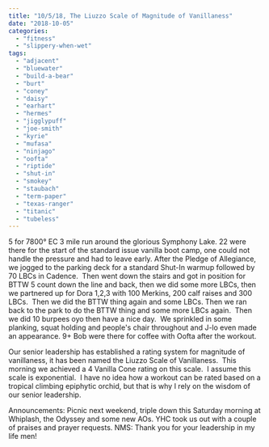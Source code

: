 ```yaml
---
title: "10/5/18, The Liuzzo Scale of Magnitude of Vanillaness"
date: "2018-10-05"
categories: 
  - "fitness"
  - "slippery-when-wet"
tags: 
  - "adjacent"
  - "bluewater"
  - "build-a-bear"
  - "burt"
  - "coney"
  - "daisy"
  - "earhart"
  - "hermes"
  - "jigglypuff"
  - "joe-smith"
  - "kyrie"
  - "mufasa"
  - "ninjago"
  - "oofta"
  - "riptide"
  - "shut-in"
  - "smokey"
  - "staubach"
  - "term-paper"
  - "texas-ranger"
  - "titanic"
  - "tubeless"
---
```


5 for 7800° EC 3 mile run around the glorious Symphony Lake. 22 were there for the start of the standard issue vanilla boot camp, one could not handle the pressure and had to leave early. After the Pledge of Allegiance, we jogged to the parking deck for a standard Shut-In warmup followed by 70 LBCs in Cadence.  Then went down the stairs and got in position for BTTW 5 count down the line and back, then we did some more LBCs, then we partnered up for Dora 1,2,3 with 100 Merkins, 200 calf raises and 300 LBCs.  Then we did the BTTW thing again and some LBCs. Then we ran back to the park to do the BTTW thing and some more LBCs again.  Then we did 10 burpees oyo then have a nice day.  We sprinkled in some planking, squat holding and people's chair throughout and J-lo even made an appearance. 9+ Bob were there for coffee with Oofta after the workout.

Our senior leadership has established a rating system for magnitude of vanillaness, it has been named the Liuzzo Scale of Vanillaness.  This morning we achieved a 4 Vanilla Cone rating on this scale.  I assume this scale is exponential.  I have no idea how a workout can be rated based on a tropical climbing epiphytic orchid, but that is why I rely on the wisdom of our senior leadership.

Announcements: Picnic next weekend, triple down this Saturday morning at Whiplash, the Odyssey and some new AOs. YHC took us out with a couple of praises and prayer requests. NMS: Thank you for your leadership in my life men!
